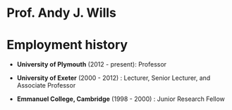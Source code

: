 # Prof. Andy J. Wills

# Employment history

- **University of Plymouth** (2012 - present): Professor

- **University of Exeter** (2000 - 2012) : Lecturer, Senior Lecturer, and Associate Professor

- **Emmanuel College, Cambridge** (1998 - 2000) : Junior Research Fellow
